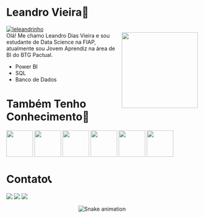 # Leandro Vieira🚀
 <a href ="center"> <img src="https://komarev.com/ghpvc/?username=leleandrinho" alt="leleandrinho" /> </a><br>
 <img align="right" height= "200em" src="https://media.giphy.com/media/zOvBKUUEERdNm/giphy.gif"/>
Olá! Me chamo Leandro Dias Vieira e sou estudante de Data Science na FIAP, atualmente sou Jovem Aprendiz na área de BI do BTG Pactual.<BR>
- Power BI
- SQL
- Banco de Dados
# Também Tenho Conhecimento🧠
<div>
<img heigh=70 width=70 src="https://cdn.jsdelivr.net/gh/devicons/devicon/icons/python/python-original-wordmark.svg"/>
<img heigh=70 width=70 src="https://cdn.jsdelivr.net/gh/devicons/devicon/icons/javascript/javascript-plain.svg"/>
<img heigh=70 width=70 src="https://cdn.jsdelivr.net/gh/devicons/devicon/icons/html5/html5-original-wordmark.svg"/>
<img heigh=70 width=70 src="https://cdn.jsdelivr.net/gh/devicons/devicon/icons/css3/css3-original-wordmark.svg"/>
<img heigh=70 width=70 src="https://cdn.jsdelivr.net/gh/devicons/devicon/icons/mysql/mysql-original-wordmark.svg"/>
<img heigh=70 width=70 src="https://cdn.jsdelivr.net/gh/devicons/devicon/icons/pandas/pandas-original-wordmark.svg"/>
</div>
          
# Contato📞

<a href="www.linkedin.com/in/leandrovieira440" target="_blank"><img src="https://img.shields.io/badge/-LinkedIn-%230077B5?style=for-the-badge&logo=linkedin&logoColor=white" target="_blank"></a>
<a href ="mailto:leandrodivieira73@gmail.com"><img src="https://img.shields.io/badge/-Gmail-%23333?style=for-the-badge&logo=gmail&logoColor=white" target="_blank"></a>
<a href="https://instagram.com/leleandrinho_" target="_blank"><img src="https://img.shields.io/badge/-Instagram-%23E4405F?style=for-the-badge&logo=instagram&logoColor=white" target="_blank"></a>

<div align="center">

  ![Snake animation](https://github.com/leleandrinho/leleandrinho/blob/output/github-contribution-grid-snake.svg)
  
</div>
